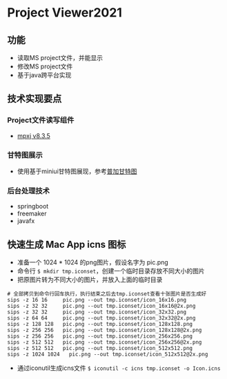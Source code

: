 # Project Viewer2021
## 功能
- 读取MS project文件，并能显示
- 修改MS project文件
- 基于java跨平台实现
## 技术实现要点
### Project文件读写组件
- [mpxj v8.3.5](http://www.mpxj.org)
### 甘特图展示
- 使用基于miniui甘特图展现，参考[普加甘特图](http://www.plusgantt.com/)
### 后台处理技术
- springboot
- freemaker
- javafx

## 快速生成 Mac App icns 图标

- 准备一个 1024 * 1024 的png图片，假设名字为 pic.png
- 命令行 `$ mkdir tmp.iconset`，创建一个临时目录存放不同大小的图片
- 把原图片转为不同大小的图片，并放入上面的临时目录

```
# 全部拷贝到命令行回车执行，执行结束之后去tmp.iconset查看十张图片是否生成好
sips -z 16 16     pic.png --out tmp.iconset/icon_16x16.png
sips -z 32 32     pic.png --out tmp.iconset/icon_16x16@2x.png
sips -z 32 32     pic.png --out tmp.iconset/icon_32x32.png
sips -z 64 64     pic.png --out tmp.iconset/icon_32x32@2x.png
sips -z 128 128   pic.png --out tmp.iconset/icon_128x128.png
sips -z 256 256   pic.png --out tmp.iconset/icon_128x128@2x.png
sips -z 256 256   pic.png --out tmp.iconset/icon_256x256.png
sips -z 512 512   pic.png --out tmp.iconset/icon_256x256@2x.png
sips -z 512 512   pic.png --out tmp.iconset/icon_512x512.png
sips -z 1024 1024   pic.png --out tmp.iconset/icon_512x512@2x.png
```
- 通过iconutil生成icns文件 `$ iconutil -c icns tmp.iconset -o Icon.icns`